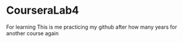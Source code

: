# CourseraLab4
For learning
This is me practicing my github after how many years for another course again
